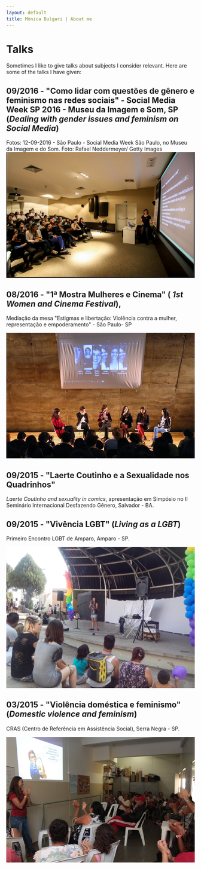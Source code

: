 ```yaml
---
layout: default
title: Mônica Bulgari | About me
---
```



# Talks
<p></p>
<p> Sometimes I like to give talks about subjects I consider relevant. Here are
  some of the talks I have given: </p>
  <p></p>

## 09/2016 - "Como lidar com questões de gênero e feminismo nas redes sociais" - Social Media Week SP 2016 - Museu da Imagem e Som, SP (*Dealing with gender issues and feminism on Social Media*)

Fotos: 12-09-2016 - São Paulo - Social Media Week São Paulo, no Museu da Imagem e do Som. Foto: Rafael Neddermeyer/ Getty Images
  ![smw](https://raw.githubusercontent.com/monicabulgari/monicabulgari.github.io/master/images/smw06.jpg)

  
## 08/2016 - "1ª Mostra Mulheres e Cinema" (<em> 1st Women and Cinema Festival</em>),
  Mediação da mesa "Estigmas e libertação: Violência contra a mulher, representação e empoderamento" - São Paulo- SP
  
   ![smw](https://raw.githubusercontent.com/monicabulgari/monicabulgari.github.io/master/images/mostramulheres.jpg)
  
## 09/2015 - "Laerte Coutinho e a Sexualidade nos Quadrinhos"
*Laerte Coutinho and sexuality in comics*, apresentação em Simpósio no II Seminário Internacional Desfazendo Gênero, Salvador - BA.

## 09/2015 - "Vivência LGBT" (*Living as a LGBT*)
Primeiro Encontro LGBT de Amparo, Amparo - SP.

 ![smw](https://raw.githubusercontent.com/monicabulgari/monicabulgari.github.io/master/images/palestramparo.jpg)
  
## 03/2015 - "Violência doméstica e feminismo" (*Domestic violence and feminism*)
CRAS (Centro de Referência em Assistência Social), Serra Negra - SP.

 ![smw](https://raw.githubusercontent.com/monicabulgari/monicabulgari.github.io/master/images/palestraserranegra.jpg)





